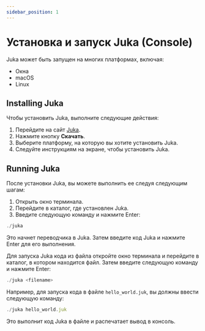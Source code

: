 ```yaml
---
sidebar_position: 1
---
```


# Установка и запуск Juka (Console)

Juka может быть запущен на многих платформах, включая:

* Окна
* macOS
* Linux

## Installing Juka

Чтобы установить Juka, выполните следующие действия:

1. Перейдите на сайт [Juka](https://jukalang.com/).
2. Нажмите кнопку **Скачать**.
3. Выберите платформу, на которую вы хотите установить Juka.
4. Следуйте инструкциям на экране, чтобы установить Juka.

## Running Juka

После установки Juka, вы можете выполнить ее следуя следующим шагам:

1. Открыть окно терминала.
2. Перейдите в каталог, где установлен Juka.
3. Введите следующую команду и нажмите Enter:


```jsx
./juka
```

Это начнет переводчика в Juka. Затем введите код Juka и нажмите Enter для его выполнения.

Для запуска Juka кода из файла откройте окно терминала и перейдите в каталог, в котором находится файл. Затем введите следующую команду и нажмите Enter:

```jsx
./juka <filename>
```

Например, для запуска кода в файле `hello_world.juk`, вы должны ввести следующую команду:

```jsx
./juka hello_world.juk
```

Это выполнит код Juka в файле и распечатает вывод в консоль.
